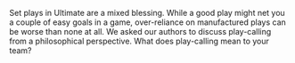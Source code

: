 Set plays in Ultimate are a mixed blessing. While a good play might net
you a couple of easy goals in a game, over-reliance on manufactured
plays can be worse than none at all. We asked our authors to discuss
play-calling from a philosophical perspective. What does play-calling
mean to your team?
